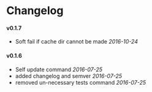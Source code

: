 # Changelog

#### v0.1.7

* Soft fail if cache dir cannot be made *2016-10-24*


#### v0.1.6

* Self update command *2016-07-25*
* added changelog and semver *2016-07-25*
* removed un-necessary tests command *2016-07-25*